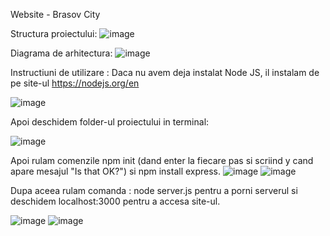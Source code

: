 Website - Brasov City

Structura proiectului:
![image](https://github.com/user-attachments/assets/cffb673f-418a-42d4-ba66-b2e0ee6f9018)

Diagrama de arhitectura:
![image](https://github.com/user-attachments/assets/861c93ef-9a8c-4176-bda0-5dc517ca07fd)

Instructiuni de utilizare : Daca nu avem deja instalat Node JS, il instalam de pe site-ul https://nodejs.org/en

![image](https://github.com/user-attachments/assets/2d81e4e1-a316-4e08-8e49-997e31d974d7)

Apoi deschidem folder-ul proiectului in terminal:

![image](https://github.com/user-attachments/assets/00e70dd2-729b-4d8c-a722-7b9bb789fdd7)

Apoi rulam comenzile npm init (dand enter la fiecare pas si scriind y cand apare mesajul "Is that OK?") si npm install express.
![image](https://github.com/user-attachments/assets/1b3a7941-7bb1-4a89-97ea-7ce288011357)
![image](https://github.com/user-attachments/assets/dbb5bbd7-f3a2-4746-81fc-ba2b173be636)

Dupa aceea rulam comanda : node server.js pentru a porni serverul si deschidem localhost:3000 pentru a accesa site-ul.

![image](https://github.com/user-attachments/assets/443edccf-fa82-4648-8d08-08400140ab99)
![image](https://github.com/user-attachments/assets/b53563bb-b0bb-4552-b936-8dea28009b58)
